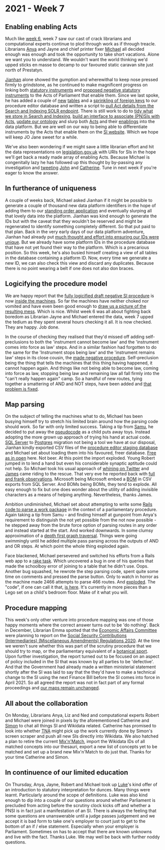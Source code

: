 # 2021 - Week 7

## Enabling enabling Acts

Much like [week 6](https://ukparliament.github.io/ontologies/meta/weeknotes/2021/06/), week 7 saw our cast of crack librarians and computational experts continue to plod through work as if through treacle. Librarians [Anya](https://twitter.com/bitten_) and Jayne and chief printer fixer [Michael](https://twitter.com/fantasticlife) all decided enough was enough and took the opportunity to take short vacations. Alone we want you to understand. We wouldn't want the world thinking we'd upped sticks en masse to decamp to our favoured static caravan site just north of Prestatyn.

[Jianhan](https://twitter.com/jianhanzhu) alone showed the gumption and wherewithal to keep nose pressed firmly to grindstone, as he continued to make magnificent progress on linking both [statutory instruments](https://en.wikipedia.org/wiki/Statutory_instrument_(UK)) and [proposed negative statutory instruments](https://www.parliament.uk/site-information/glossary/proposed-negative-statutory-instrument/) to the Acts of Parliament that enable them. Since we last spoke, he has added a couple of [new](https://trello.com/c/3pfr3hys/83-staging-new-table-enablingact) [tables](https://trello.com/c/zENbz46u/82-staging-new-table-actofparliament) and a [sprinkling of foreign keys](https://trello.com/c/M1H68gxg/84-staging-add-foreign-keys) to our procedure editor database and written a script to [pull Act details from the Search and Indexing SOLR endpoint](https://trello.com/c/cNBQ3vKk/90-staging-import-acts-of-parliament-from-search-and-indexing-solr-to-staging-database). There is still work to do to [tidy what we store in Search and Indexing](https://trello.com/c/YaG2NXxQ/91-which-legislationgovuk-urls-are-we-putting-in-solr), [build an interface to associate (PN)SIs with Acts](https://trello.com/c/xegiulnz/92-staging-procedure-editor-link-a-work-package-to-an-act-or-acts), [update our ontology](https://trello.com/c/kpfT84td/85-staging-ts-ontology-changes) and slurp both [Acts](https://trello.com/c/8E6YQ8mD/88-staging-orchestration-import-acts-of-parliament) and their [enablings](https://trello.com/c/Ov8hlDOr/89-staging-orchestration-import-enabling-acts) into the data platform. But we are well on our way to being able to differentiate instruments by the Acts that enable them on the [SI website](https://statutoryinstruments.parliament.uk/). Which we hope will keep JO Jane sweet for a while.

We've also been wondering if we might save a little librarian effort and hit the data representations on [legislation.gov.uk](https://www.legislation.gov.uk/) with URIs for SIs in the hope we'll get back a ready made array of enabling Acts. Because Michael is congenitally lazy he has followed up this thought by by-passing any investigation and [tweeting](https://twitter.com/fantasticlife/status/1363129509302718466) [John](https://twitter.com/johnlsheridan) and [Catherine](https://twitter.com/CathTabone). Tune in next week if you're eager to know the answer.

## In furtherance of uniqueness

A couple of weeks back, Michael asked Jianhan if it might be possible to generate a couple of thousand new data platform identifiers in the hope of adding them to our [standing order application](https://standing-orders.herokuapp.com/) and eventually slurping all that lovely data into the platform. Jianhan was kind enough to generate the IDs but with the caveat that they wouldn't be reserved and might be regenerated to identify something completely different. So that put paid to that plan. Back in the very early days of our data platform adventure, Jianhan had already put [much thought and effort into ensuring our IDs were unique](https://www.slideshare.net/UKParliData/data-platform-id-generation). But we already have some platform IDs in the procedure database that have not yet found their way to the platform. Which is a precarious position. So this week, he's also busied himself creating a view of all tables in the database containing a platform ID. Now, every time we generate a new ID, we can also check this view and discard any duplicates. Because there is no point wearing a belt if one does not also don braces.

## Logicifying the procedure model

We are happy report that the [fully logicified draft negative SI procedure](https://ukparliament.github.io/ontologies/procedure/flowcharts/sis/logic-gates/draft-negative.pdf) is now [inside the machines](https://trello.com/c/FqYcItxC/19-enter-draft-negative-routes-to-staging). So far the machines have neither choked nor vomited and have even been good enough to [draw us a picture of the resulting mess](https://ukparliament.github.io/ontologies/meta/weeknotes/2021/06/draft-negative.png). Which is nice. Whilst week 6 was all about fighting back boredom as Librarian Jayne and Michael entered the data, week 7 upped the tedium as they spent several hours checking it all. It is now checked. They are happy. Job done.

In the course of checking they realised that they'd missed off adding self-preclusions to both the 'instrument cannot become law' and the 'instrument comes into force as law' steps. And in a similar fashion had forgotten to do the same for the 'Instrument stops being law' and the 'instrument remains law' steps in its close cousin, the [made negative procedure](https://ukparliament.github.io/ontologies/procedure/flowcharts/sis/logic-gates/made-negative.pdf). Self-preclusion being the thing that tells the machines that this thing having happened, it cannot happen again. And things like not being able to become law, coming into force as law, stopping being law and remaining law all fall firmly into the "can't really happen again" camp. So a handful of new routes, tying together a smattering of AND and NOT steps, have been added and [that problem is fixed](https://trello.com/c/7LiOASlg/96-add-self-preclusion-to-stops-being-law-in-made-neg).

## Map parsing

On the subject of telling the machines what to do, Michael has been busying himself try to stretch his limited brain around how the parsing code should work. So far with only limited success. Taking a tip from [Samu](https://twitter.com/langsamu), he decided to put away the [pseudocode](https://ukparliament.github.io/ontologies/procedure/flowcharts/meta/parsing/step-types/) as a child puts away toys. Instead adopting the more grown up approach of trying his hand at actual code. [SQL Server](https://en.wikipedia.org/wiki/Microsoft_SQL_Server) to [Postgres](https://en.wikipedia.org/wiki/PostgreSQL) migration not being a tool we have at our disposal, Jianhan kindly exported CSV files of the [procedure editor staging database](https://github.com/ukparliament/ontologies/blob/master/procedure/meta/editor/schema.pdf) and Michael set about loading them into his favoured, freer database. [Free as in open](https://en.wikipedia.org/wiki/Gratis_versus_libre) here. Not beer. At this point the import exploded. Young Robert jumped in to lend a hand but even his considerable synaptic aptitude could not help. So Michael took his usual approach of [whining on Twitter](https://twitter.com/fantasticlife/status/1361313072833527808) and [James](https://twitter.com/jamesjefferies) came riding to the rescue. That very eve he reported back with [full and frank observations](https://twitter.com/jamesjefferies/status/1361426981045346305). Microsoft being Microsoft embed a [BOM](https://en.wikipedia.org/wiki/Byte_order_mark) in CSV exports from SQL Server. And BOMs being BOMs, they tend to explode. All easy enough to fix but one does wonder about the utility of adding invisible characters as a means of helping anything. Nevertheless, thanks James.

Ambition undiminished, Michael set about attempting to write some [Rails code to parse a work package](https://github.com/fantasticlife/procedure/blob/master/app/controllers/work_package_controller.rb#L22) in the context of a parliamentary procedure. Again taking a tip from Samu - and finding himself at gunpoint from Anya's requirement to distinguish the not yet possible from the not now possible - he stepped away from the brute force option of parsing routes in any order and instead started at the start. And worked downwards. In some clumsy approximation of a [depth first graph traversal](https://en.wikipedia.org/wiki/Depth-first_search). Things were going swimmingly until he added multiple pass parsing across the outputs of AND and OR steps. At which point the whole thing exploded again.

Face blackened, Michael persevered and switched his efforts from a Rails web app to a [rake task](https://github.com/fantasticlife/procedure/blob/master/lib/tasks/parse.rake). Which uncovered a bug in one of his queries that made the schoolboy error of joining to a table that he didn't use. Oops. Another bug squashed, he rewrote the step parsing code, spent quite some time on comments and pressed the parse button. Only to watch in horror as the machine made 2466 attempts to parse 466 routes. And [exploded](https://twitter.com/fantasticlife/status/1363080947340611584). The "code", if one can call it that, [is here](https://github.com/fantasticlife/procedure). It's currently in more pieces than a Lego set on a child's bedroom floor. Make of it what you will.

## Procedure mapping

This week's only other venture into procedure mapping was one of those happy moments where the correct answer turns out to be 'do nothing'. Back in December, Librarian Emma spotted that the [Economic Affairs Committee](https://committees.parliament.uk/committee/175/economic-affairs-committee/) were planning to report on the [Social Security Contributions (Intermediaries) (Miscellaneous Amendments) Regulations 2020](https://statutoryinstruments.parliament.uk/timeline/nYBsCLnw/SI-20201220/). At the time we weren't sure whether this was part of the scrutiny procedure that we should try to map, or the parliamentary equivalent of a [botanical sport](https://en.wikipedia.org/wiki/Sport_(botany)). Upon further investigation, the report turned out to be focused on an aspect of policy included in the SI that was known by all parties to be 'defective'. And that the Government had already made a written ministerial statement shortly after the SI was laid to say that the they'd have to make a technical change to the SI using the next Finance Bill before the SI comes into force in April 2021. So all agreed the report was not in fact part of any formal proceedings and [our maps remain unchanged](https://trello.com/c/E8YgOzZL/329-jw-economic-affairs-committee-report).

## All about the collaboration

On Monday, Librarians Anya, Liz and Ned and computational experts Robert and Michael were joined in pixels by the aforementioned Catherine and [Simon](https://twitter.com/Tagishsimon) to chat all things SI and Wikidata related. Catherine has promised to look into whether [TNA](https://www.nationalarchives.gov.uk/) might pick up the work currently done by Simon's screen scraper and push all new SIs directly into Wikidata. We also hatched a plan to retire the current [Mix'n'Match](https://mix-n-match.toolforge.org/#/catalog/1229), import the Wikidata IDs of all matched concepts into our thesauri, export a new list of concepts yet to be matched and set up a brand new Mix'n'Match to do just that. Thanks for your time Catherine and Simon.

## In continuence of our limited education

On Thursday, Anya, Jayne, Robert and Michael took up [Luke](https://twitter.com/Lenorbury)'s kind offer of an introduction to statutory interpretation for dunces. Many things were learnt. Particularly around the scope of definitions. Luke was also kind enough to dip into a couple of our questions around whether Parliament is precluded from acting before the scrutiny clock kicks off and whether a PNSI is in fact just a manifestation of an SI. There is always the feeling that some questions are unanswerable until a judge passes judgement and we accept it is bad form to take one's employer to court just to get to the bottom of an if / else statement. Especially when your employer is Parliament. Sometimes on has to accept that there are known unknowns and live with the fact. Thanks Luke. We may well be back with further noddy questions.